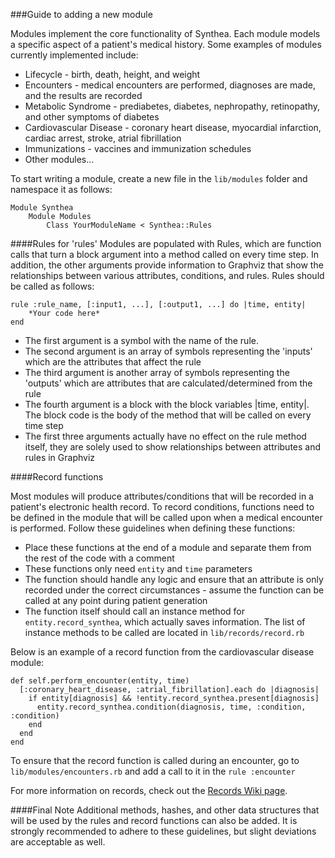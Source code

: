 ###Guide to adding a new module

Modules implement the core functionality of Synthea. Each module models a specific aspect of a patient's medical history. Some examples of modules currently implemented include:
* Lifecycle - birth, death, height, and weight
* Encounters - medical encounters are performed, diagnoses are made, and the results are recorded
* Metabolic Syndrome - prediabetes, diabetes, nephropathy, retinopathy, and other symptoms of diabetes
* Cardiovascular Disease - coronary heart disease, myocardial infarction, cardiac arrest, stroke, atrial fibrillation
* Immunizations - vaccines and immunization schedules
* Other modules...

To start writing a module, create a new file in the `lib/modules` folder and namespace it as follows:

	Module Synthea
		Module Modules
			Class YourModuleName < Synthea::Rules

####Rules for 'rules'
Modules are populated with Rules, which are function calls that turn a block argument into a method called on every time step. In addition, the other arguments provide information to Graphviz that show the relationships between various attributes, conditions, and rules. Rules should be called as follows:

	rule :rule_name, [:input1, ...], [:output1, ...] do |time, entity|
		*Your code here*
	end

* The first argument is a symbol with the name of the rule.
* The second argument is an array of symbols representing the 'inputs' which are the attributes that affect the rule
* The third argument is another array of symbols representing the 'outputs' which are attributes that are calculated/determined from the rule
* The fourth argument is a block with the block variables |time, entity|. The block code is the body of the method that will be called on every time step
* The first three arguments actually have no effect on the rule method itself, they are solely used to show relationships between attributes and rules in Graphviz

####Record functions

Most modules will produce attributes/conditions that will be recorded in a patient's electronic health record. To record conditions, functions need to be defined in the module that will be called upon when a medical encounter is performed. Follow these guidelines when defining these functions:

* Place these functions at the end of a module and separate them from the rest of the code with a comment
* These functions only need `entity` and `time` parameters
* The function should handle any logic and ensure that an attribute is only recorded under the correct circumstances - assume the function can be called at any point during patient generation
* The function itself should call an instance method for `entity.record_synthea`, which actually saves information. The list of instance methods to be called are located in `lib/records/record.rb`

Below is an example of a record function from the cardiovascular disease module:

	def self.perform_encounter(entity, time)
	  [:coronary_heart_disease, :atrial_fibrillation].each do |diagnosis|
	    if entity[diagnosis] && !entity.record_synthea.present[diagnosis]
	      entity.record_synthea.condition(diagnosis, time, :condition, :condition)
	    end
	  end
	end

To ensure that the record function is called during an encounter, go to `lib/modules/encounters.rb` and add a call to it in the `rule :encounter`

For more information on records, check out the [Records Wiki page](https://github.com/synthetichealth/synthea/wiki/Records).

####Final Note
Additional methods, hashes, and other data structures that will be used by the rules and record functions can also be added. It is strongly recommended to adhere to these guidelines, but slight deviations are acceptable as well.

